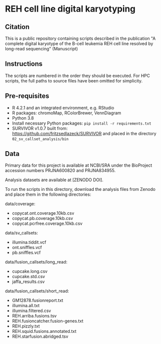 # REH cell line digital karyotyping

## Citation
This is a public repository containing scripts described in the publication "A complete digital karyotype of the B-cell leukemia REH cell line resolved by long-read sequencing" (Manuscript)

## Instructions
The scripts are numbered in the order they should be executed. For HPC scripts, the full paths to source files have been omitted for simplicity.

## Pre-requisites
- R 4.2.1 and an integrated environment, e.g. RStudio
- R packages: chromoMap, RColorBrewer, VennDiagram
- Python 3.8 
- Install necessary Python packages: `pip install -r requirements.txt`
- SURVIVOR v1.0.7 built from: https://github.com/fritzsedlazeck/SURVIVOR and placed in the directory `02_sv_callset_analysis/bin`

## Data
Primary data for this project is available at NCBI/SRA under the BioProject accession numbers PRJNA600820 and PRJNA834955.

Analysis datasets are available at [ZENODO DOI].

To run the scripts in this directory, download the analysis files from Zenodo and place them in the following directories:

data/coverage:
- copycat.ont.coverage.10kb.csv
- copycat.pb.coverage.10kb.csv
- copycat.pcrfree.coverage.10kb.csv

data/sv_callsets:
- illumina.tiddit.vcf
- ont.sniffles.vcf
- pb.sniffles.vcf

data/fusion_callsets/long_read:
- cupcake.long.csv  
- cupcake.std.csv  
- jaffa_results.csv  

data/fusion_callsets/short_read:
- GM12878.fusionreport.txt
- illumina.all.txt
- illumina.filtered.csv
- REH.arriba.fusions.tsv
- REH.fusioncatcher.fusion-genes.txt
- REH.pizzly.txt
- REH.squid.fusions.annotated.txt
- REH.starfusion.abridged.tsv